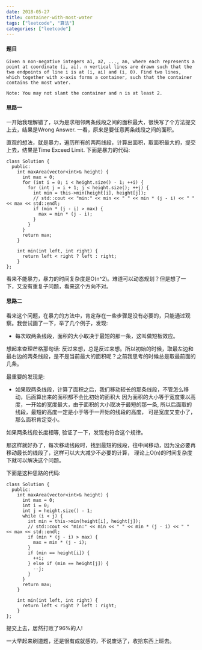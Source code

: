 ```yaml
---
date: 2018-05-27
title: container-with-most-water
tags: ["leetcode", "算法"]
categories: ["leetcode"]
---
```


#### 题目
```
Given n non-negative integers a1, a2, ..., an, where each represents a point at coordinate (i, ai). n vertical lines are drawn such that the two endpoints of line i is at (i, ai) and (i, 0). Find two lines, which together with x-axis forms a container, such that the container contains the most water.

Note: You may not slant the container and n is at least 2.
```

#### 思路一
一开始我理解错了，以为是求相邻两条线段之间的面积最大，很快写了个方法提交上去，结果是Wrong Answer. 一看，原来是要任意两条线段之间的面积。

直观的想法，就是暴力，遍历所有的两两线段，计算出面积，取面积最大的，提交上去，结果是Time Exceed Limit. 下面是暴力的代码:
```
class Solution {
  public:
    int maxArea(vector<int>& height) {
      int max = 0;
      for (int i = 0; i < height.size() - 1; ++i) {
        for (int j = i + 1; j < height.size(); ++j) {
          int min = this->min(height[i], height[j]);
          // std::cout << "min:" << min << " " << min * (j - i) << " " << max << std::endl;
          if (min * (j - i) > max) {
            max = min * (j - i);
          }
        }
      }
      return max;
    }

    int min(int left, int right) {
      return left < right ? left : right;
    }
};

```

看来不能暴力，暴力的时间复杂度是O(n^2)。难道可以动态规划？但是想了一下，又没有重复子问题，看来这个方向不对。

#### 思路二
看来这个问题，在暴力的方法中，肯定存在一些步骤是没有必要的，只能通过观察。我尝试画了一下，举了几个例子，发现:

- 每次取两条线段，面积的大小取决于最短的那一条，这叫做短板效应。

想起来查理芒格那句话: 反过来想，总是反过来想。所以初始的时候，取最左边和最右边的两条线段，是不是当前最大的面积呢？之前我思考的时候总是取最前面的几条。

最重要的发现是:

- 如果取两条线段，计算了面积之后，我们移动较长的那条线段，不管怎么移动，后面算出来的面积都不会比初始的面积大
因为面积的大小等于宽度乘以高度，一开始的宽度最大，由于面积的大小取决于最短的那一条, 所以后面取的线段，最短的高度一定是小于等于一开始的线段的高度，
可是宽度又变小了，那么面积肯定变小。

如果两条线段长度相等, 验证了一下，发现也符合这个规律。

那这样就好办了，每次移动线段时，找到最短的线段，往中间移动，因为没必要再移动最长的线段了，这样可以大大减少不必要的计算，
理论上O(n)的时间复杂度下就可以解决这个问题。

下面是这种思路的代码:
```
class Solution {
  public:
    int maxArea(vector<int>& height) {
      int max = 0;
      int i = 0;
      int j = height.size() - 1;
      while (i < j) {
        int min = this->min(height[i], height[j]);
        // std::cout << "min:" << min << " " << min * (j - i) << " " << max << std::endl;
        if (min * (j - i) > max) {
          max = min * (j - i);
        }
        if (min == height[i]) {
          ++i;
        } else if (min == height[j]) {
          --j;
        }
      }
      return max;
    }

    int min(int left, int right) {
      return left < right ? left : right;
    }
};

```

提交上去，居然打败了96%的人!

一大早起来刷道题，还是很有成就感的，不说废话了，收拾东西上班去。
